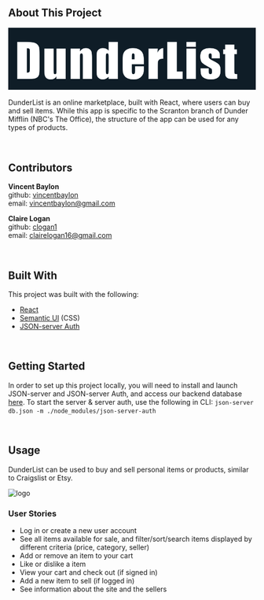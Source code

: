 ## About This Project
<p align="center"><img src="./public/dl.png" alt="logo" width="600px" margin="auto"></p>

DunderList is an online marketplace, built with React, where users can buy and sell items. While this app is specific to the Scranton branch of Dunder Mifflin (NBC's The Office), the structure of the app can be used for any types of products.

<br />

## Contributors
**Vincent Baylon**
<br />
github: [vincentbaylon](https://github.com/vincentbaylon)
<br />
email: vincentbaylon@gmail.com

**Claire Logan**
<br />
github: [clogan1](https://github.com/clogan1)
<br />
email: clairelogan16@gmail.com



<br />

## Built With
This project was built with the following:
- [React](https://reactjs.org/)
- [Semantic UI](https://react.semantic-ui.com/) (CSS)
- [JSON-server Auth](https://www.npmjs.com/package/json-server-auth)

<br />

## Getting Started
In order to set up this project locally, you will need to install and launch JSON-server and JSON-server Auth, and access our backend database [here](https://github.com/clogan1/dunderlist-backend). To start the server & server auth, use the following in CLI:
```json-server db.json -m ./node_modules/json-server-auth```

<br />


## Usage
DunderList can be used to buy and sell personal items or products, similar to Craigslist or Etsy.

<img src="./public/screenshot.png" alt="logo" width="1000px" margin="auto">


<br />

### User Stories
- Log in or create a new user account
- See all items available for sale, and filter/sort/search items displayed by different criteria (price, category, seller)
- Add or remove an item to your cart
- Like or dislike a item
- View your cart and check out (if signed in)
- Add a new item to sell (if logged in)
- See information about the site and the sellers

